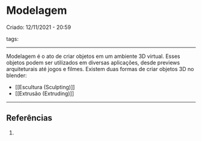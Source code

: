 # Modelagem
Criado: 12/11/2021 - 20:59

tags: 

---

Modelagem é o ato de criar objetos em um ambiente 3D virtual. Esses objetos podem ser utilizados em diversas aplicações, desde previews arquiteturais até jogos e filmes.
Existem duas formas de criar objetos 3D no blender:
- [[Escultura (Sculpting)]]
- [[Extrusão (Extruding)]]
---
## Referências
1.